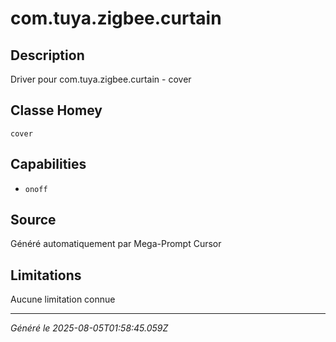 # com.tuya.zigbee.curtain

## Description
Driver pour com.tuya.zigbee.curtain - cover

## Classe Homey
`cover`

## Capabilities
- `onoff`

## Source
Généré automatiquement par Mega-Prompt Cursor

## Limitations
Aucune limitation connue

---
*Généré le 2025-08-05T01:58:45.059Z*
